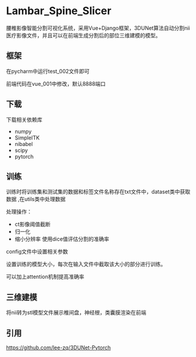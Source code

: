 # Lambar_Spine_Slicer
腰椎影像智能分割可视化系统，采用Vue+Django框架，3DUNet算法自动分割nii医疗影像文件，并且可以在前端生成分割后的部位三维建模的模型。
## 框架
在pycharm中运行test_002文件即可


前端代码在vue_001中修改，默认8888端口

## 下载
下载相关依赖库
- numpy 
- SimpleITK 
- nibabel 
- scipy 
- pytorch
## 训练
训练时将训练集和测试集的数据和标签文件名称存在txt文件中，dataset类中获取数据 ,在utils类中处理数据

处理操作：
- ct影像阈值截断
- 归一化
- 缩小分辨率
使用dice值评估分割的准确率

config文件中设置相关参数

设置训练的模型大小，每次在输入文件中截取该大小的部分进行训练。

可以加上attention机制提高准确率
## 三维建模
将nii转为stl模型文件展示椎间盘，神经根，类囊膜渲染在前端

## 引用
https://github.com/lee-zq/3DUNet-Pytorch
